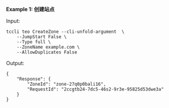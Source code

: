 **Example 1: 创建站点**



Input: 

```
tccli teo CreateZone --cli-unfold-argument  \
    --JumpStart False \
    --Type full \
    --ZoneName example.com \
    --AllowDuplicates False
```

Output: 
```
{
    "Response": {
        "ZoneId": "zone-27q0p0bali16",
        "RequestId": "2ccgtb24-7dc5-46s2-9r3e-95825d53dwe3a"
    }
}
```

